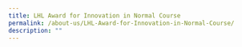 ```yaml
---
title: LHL Award for Innovation in Normal Course
permalink: /about-us/LHL-Award-for-Innovation-in-Normal-Course/
description: ""
---
```


